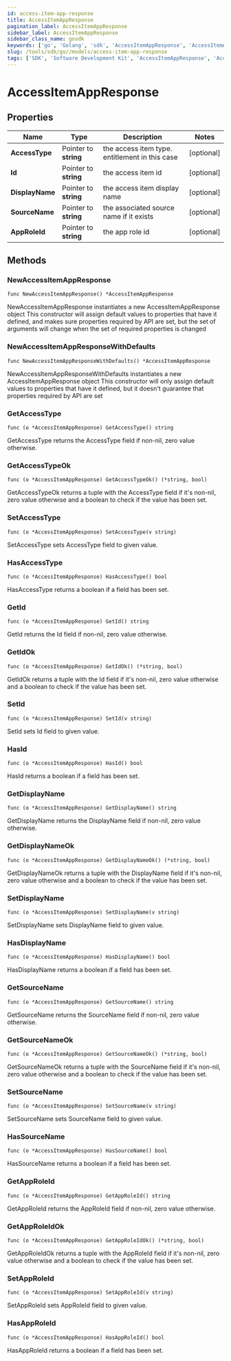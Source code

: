 ```yaml
---
id: access-item-app-response
title: AccessItemAppResponse
pagination_label: AccessItemAppResponse
sidebar_label: AccessItemAppResponse
sidebar_class_name: gosdk
keywords: ['go', 'Golang', 'sdk', 'AccessItemAppResponse', 'AccessItemAppResponse'] 
slug: /tools/sdk/go//models/access-item-app-response
tags: ['SDK', 'Software Development Kit', 'AccessItemAppResponse', 'AccessItemAppResponse']
---
```


# AccessItemAppResponse

## Properties

Name | Type | Description | Notes
------------ | ------------- | ------------- | -------------
**AccessType** | Pointer to **string** | the access item type. entitlement in this case | [optional] 
**Id** | Pointer to **string** | the access item id | [optional] 
**DisplayName** | Pointer to **string** | the access item display name | [optional] 
**SourceName** | Pointer to **string** | the associated source name if it exists | [optional] 
**AppRoleId** | Pointer to **string** | the app role id | [optional] 

## Methods

### NewAccessItemAppResponse

`func NewAccessItemAppResponse() *AccessItemAppResponse`

NewAccessItemAppResponse instantiates a new AccessItemAppResponse object
This constructor will assign default values to properties that have it defined,
and makes sure properties required by API are set, but the set of arguments
will change when the set of required properties is changed

### NewAccessItemAppResponseWithDefaults

`func NewAccessItemAppResponseWithDefaults() *AccessItemAppResponse`

NewAccessItemAppResponseWithDefaults instantiates a new AccessItemAppResponse object
This constructor will only assign default values to properties that have it defined,
but it doesn't guarantee that properties required by API are set

### GetAccessType

`func (o *AccessItemAppResponse) GetAccessType() string`

GetAccessType returns the AccessType field if non-nil, zero value otherwise.

### GetAccessTypeOk

`func (o *AccessItemAppResponse) GetAccessTypeOk() (*string, bool)`

GetAccessTypeOk returns a tuple with the AccessType field if it's non-nil, zero value otherwise
and a boolean to check if the value has been set.

### SetAccessType

`func (o *AccessItemAppResponse) SetAccessType(v string)`

SetAccessType sets AccessType field to given value.

### HasAccessType

`func (o *AccessItemAppResponse) HasAccessType() bool`

HasAccessType returns a boolean if a field has been set.

### GetId

`func (o *AccessItemAppResponse) GetId() string`

GetId returns the Id field if non-nil, zero value otherwise.

### GetIdOk

`func (o *AccessItemAppResponse) GetIdOk() (*string, bool)`

GetIdOk returns a tuple with the Id field if it's non-nil, zero value otherwise
and a boolean to check if the value has been set.

### SetId

`func (o *AccessItemAppResponse) SetId(v string)`

SetId sets Id field to given value.

### HasId

`func (o *AccessItemAppResponse) HasId() bool`

HasId returns a boolean if a field has been set.

### GetDisplayName

`func (o *AccessItemAppResponse) GetDisplayName() string`

GetDisplayName returns the DisplayName field if non-nil, zero value otherwise.

### GetDisplayNameOk

`func (o *AccessItemAppResponse) GetDisplayNameOk() (*string, bool)`

GetDisplayNameOk returns a tuple with the DisplayName field if it's non-nil, zero value otherwise
and a boolean to check if the value has been set.

### SetDisplayName

`func (o *AccessItemAppResponse) SetDisplayName(v string)`

SetDisplayName sets DisplayName field to given value.

### HasDisplayName

`func (o *AccessItemAppResponse) HasDisplayName() bool`

HasDisplayName returns a boolean if a field has been set.

### GetSourceName

`func (o *AccessItemAppResponse) GetSourceName() string`

GetSourceName returns the SourceName field if non-nil, zero value otherwise.

### GetSourceNameOk

`func (o *AccessItemAppResponse) GetSourceNameOk() (*string, bool)`

GetSourceNameOk returns a tuple with the SourceName field if it's non-nil, zero value otherwise
and a boolean to check if the value has been set.

### SetSourceName

`func (o *AccessItemAppResponse) SetSourceName(v string)`

SetSourceName sets SourceName field to given value.

### HasSourceName

`func (o *AccessItemAppResponse) HasSourceName() bool`

HasSourceName returns a boolean if a field has been set.

### GetAppRoleId

`func (o *AccessItemAppResponse) GetAppRoleId() string`

GetAppRoleId returns the AppRoleId field if non-nil, zero value otherwise.

### GetAppRoleIdOk

`func (o *AccessItemAppResponse) GetAppRoleIdOk() (*string, bool)`

GetAppRoleIdOk returns a tuple with the AppRoleId field if it's non-nil, zero value otherwise
and a boolean to check if the value has been set.

### SetAppRoleId

`func (o *AccessItemAppResponse) SetAppRoleId(v string)`

SetAppRoleId sets AppRoleId field to given value.

### HasAppRoleId

`func (o *AccessItemAppResponse) HasAppRoleId() bool`

HasAppRoleId returns a boolean if a field has been set.


